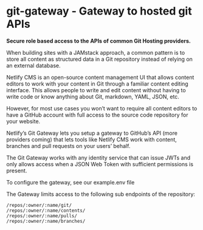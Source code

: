 # git-gateway - Gateway to hosted git APIs

**Secure role based access to the APIs of common Git Hosting providers.**

When building sites with a JAMstack approach, a common pattern is to store all content as structured data in a Git repository instead of relying on an external database.

Netlify CMS is an open-source content management UI that allows content editors to work with your content in Git through a familiar content editing interface. This allows people to write and edit content without having to write code or know anything about Git, markdown, YAML, JSON, etc.

However, for most use cases you won’t want to require all content editors to have a GitHub account with full access to the source code repository for your website.

Netlify’s Git Gateway lets you setup a gateway to GitHub’s API (more providers coming) that lets tools like Netlify CMS work with content, branches and pull requests on your users’ behalf.

The Git Gateway works with any identity service that can issue JWTs and only allows access when a JSON Web Token with sufficient permissions is present.

To configure the gateway, see our example.env file

The Gateway limits access to the following sub endpoints of the repository:

    /repos/:owner/:name/git/
    /repos/:owner/:name/contents/
    /repos/:owner/:name/pulls/
    /repos/:owner/:name/branches/
